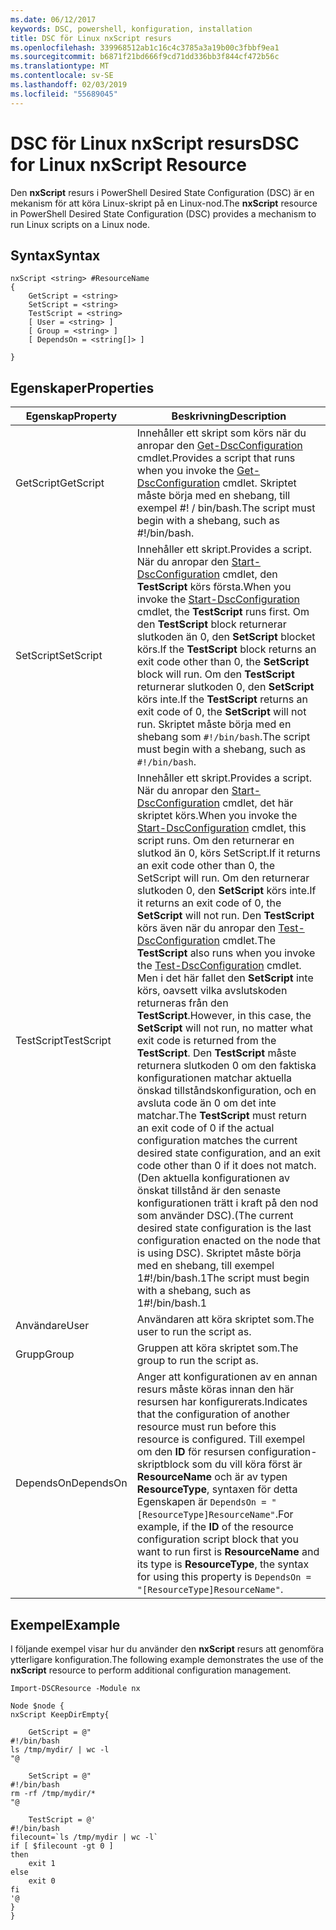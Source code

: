 ```yaml
---
ms.date: 06/12/2017
keywords: DSC, powershell, konfiguration, installation
title: DSC för Linux nxScript resurs
ms.openlocfilehash: 339968512ab1c16c4c3785a3a19b00c3fbbf9ea1
ms.sourcegitcommit: b6871f21bd666f9cd71dd336bb3f844cf472b56c
ms.translationtype: MT
ms.contentlocale: sv-SE
ms.lasthandoff: 02/03/2019
ms.locfileid: "55689045"
---
```

# <a name="dsc-for-linux-nxscript-resource"></a><span data-ttu-id="eb922-103">DSC för Linux nxScript resurs</span><span class="sxs-lookup"><span data-stu-id="eb922-103">DSC for Linux nxScript Resource</span></span>

<span data-ttu-id="eb922-104">Den **nxScript** resurs i PowerShell Desired State Configuration (DSC) är en mekanism för att köra Linux-skript på en Linux-nod.</span><span class="sxs-lookup"><span data-stu-id="eb922-104">The **nxScript** resource in PowerShell Desired State Configuration (DSC) provides a mechanism to run Linux scripts on a Linux node.</span></span>

## <a name="syntax"></a><span data-ttu-id="eb922-105">Syntax</span><span class="sxs-lookup"><span data-stu-id="eb922-105">Syntax</span></span>

```
nxScript <string> #ResourceName
{
    GetScript = <string>
    SetScript = <string>
    TestScript = <string>
    [ User = <string> ]
    [ Group = <string> ]
    [ DependsOn = <string[]> ]

}
```

## <a name="properties"></a><span data-ttu-id="eb922-106">Egenskaper</span><span class="sxs-lookup"><span data-stu-id="eb922-106">Properties</span></span>

|  <span data-ttu-id="eb922-107">Egenskap</span><span class="sxs-lookup"><span data-stu-id="eb922-107">Property</span></span> |  <span data-ttu-id="eb922-108">Beskrivning</span><span class="sxs-lookup"><span data-stu-id="eb922-108">Description</span></span> |
|---|---|
| <span data-ttu-id="eb922-109">GetScript</span><span class="sxs-lookup"><span data-stu-id="eb922-109">GetScript</span></span>| <span data-ttu-id="eb922-110">Innehåller ett skript som körs när du anropar den [Get-DscConfiguration](https://technet.microsoft.com/en-us/library/dn521625.aspx) cmdlet.</span><span class="sxs-lookup"><span data-stu-id="eb922-110">Provides a script that runs when you invoke the [Get-DscConfiguration](https://technet.microsoft.com/en-us/library/dn521625.aspx) cmdlet.</span></span> <span data-ttu-id="eb922-111">Skriptet måste börja med en shebang, till exempel #! / bin/bash.</span><span class="sxs-lookup"><span data-stu-id="eb922-111">The script must begin with a shebang, such as #!/bin/bash.</span></span>|
| <span data-ttu-id="eb922-112">SetScript</span><span class="sxs-lookup"><span data-stu-id="eb922-112">SetScript</span></span>| <span data-ttu-id="eb922-113">Innehåller ett skript.</span><span class="sxs-lookup"><span data-stu-id="eb922-113">Provides a script.</span></span> <span data-ttu-id="eb922-114">När du anropar den [Start-DscConfiguration](https://technet.microsoft.com/en-us/library/dn521623.aspx) cmdlet, den **TestScript** körs första.</span><span class="sxs-lookup"><span data-stu-id="eb922-114">When you invoke the [Start-DscConfiguration](https://technet.microsoft.com/en-us/library/dn521623.aspx) cmdlet, the **TestScript** runs first.</span></span> <span data-ttu-id="eb922-115">Om den **TestScript** block returnerar slutkoden än 0, den **SetScript** blocket körs.</span><span class="sxs-lookup"><span data-stu-id="eb922-115">If the **TestScript** block returns an exit code other than 0, the **SetScript** block will run.</span></span> <span data-ttu-id="eb922-116">Om den **TestScript** returnerar slutkoden 0, den **SetScript** körs inte.</span><span class="sxs-lookup"><span data-stu-id="eb922-116">If the **TestScript** returns an exit code of 0, the **SetScript** will not run.</span></span> <span data-ttu-id="eb922-117">Skriptet måste börja med en shebang som `#!/bin/bash`.</span><span class="sxs-lookup"><span data-stu-id="eb922-117">The script must begin with a shebang, such as `#!/bin/bash`.</span></span>|
| <span data-ttu-id="eb922-118">TestScript</span><span class="sxs-lookup"><span data-stu-id="eb922-118">TestScript</span></span>| <span data-ttu-id="eb922-119">Innehåller ett skript.</span><span class="sxs-lookup"><span data-stu-id="eb922-119">Provides a script.</span></span> <span data-ttu-id="eb922-120">När du anropar den [Start-DscConfiguration](https://technet.microsoft.com/en-us/library/dn521623.aspx) cmdlet, det här skriptet körs.</span><span class="sxs-lookup"><span data-stu-id="eb922-120">When you invoke the [Start-DscConfiguration](https://technet.microsoft.com/en-us/library/dn521623.aspx) cmdlet, this script runs.</span></span> <span data-ttu-id="eb922-121">Om den returnerar en slutkod än 0, körs SetScript.</span><span class="sxs-lookup"><span data-stu-id="eb922-121">If it returns an exit code other than 0, the SetScript will run.</span></span> <span data-ttu-id="eb922-122">Om den returnerar slutkoden 0, den **SetScript** körs inte.</span><span class="sxs-lookup"><span data-stu-id="eb922-122">If it returns an exit code of 0, the **SetScript** will not run.</span></span> <span data-ttu-id="eb922-123">Den **TestScript** körs även när du anropar den [Test-DscConfiguration](https://technet.microsoft.com/en-us/library/dn407382.aspx) cmdlet.</span><span class="sxs-lookup"><span data-stu-id="eb922-123">The **TestScript** also runs when you invoke the [Test-DscConfiguration](https://technet.microsoft.com/en-us/library/dn407382.aspx) cmdlet.</span></span> <span data-ttu-id="eb922-124">Men i det här fallet den **SetScript** inte körs, oavsett vilka avslutskoden returneras från den **TestScript**.</span><span class="sxs-lookup"><span data-stu-id="eb922-124">However, in this case, the **SetScript** will not run, no matter what exit code is returned from the **TestScript**.</span></span> <span data-ttu-id="eb922-125">Den **TestScript** måste returnera slutkoden 0 om den faktiska konfigurationen matchar aktuella önskad tillståndskonfiguration, och en avsluta code än 0 om det inte matchar.</span><span class="sxs-lookup"><span data-stu-id="eb922-125">The **TestScript** must return an exit code of 0 if the actual configuration matches the current desired state configuration, and an exit code other than 0 if it does not match.</span></span> <span data-ttu-id="eb922-126">(Den aktuella konfigurationen av önskat tillstånd är den senaste konfigurationen trätt i kraft på den nod som använder DSC).</span><span class="sxs-lookup"><span data-stu-id="eb922-126">(The current desired state configuration is the last configuration enacted on the node that is using DSC).</span></span> <span data-ttu-id="eb922-127">Skriptet måste börja med en shebang, till exempel 1#!/bin/bash.1</span><span class="sxs-lookup"><span data-stu-id="eb922-127">The script must begin with a shebang, such as 1#!/bin/bash.1</span></span>|
| <span data-ttu-id="eb922-128">Användare</span><span class="sxs-lookup"><span data-stu-id="eb922-128">User</span></span>| <span data-ttu-id="eb922-129">Användaren att köra skriptet som.</span><span class="sxs-lookup"><span data-stu-id="eb922-129">The user to run the script as.</span></span>|
| <span data-ttu-id="eb922-130">Grupp</span><span class="sxs-lookup"><span data-stu-id="eb922-130">Group</span></span>| <span data-ttu-id="eb922-131">Gruppen att köra skriptet som.</span><span class="sxs-lookup"><span data-stu-id="eb922-131">The group to run the script as.</span></span>|
| <span data-ttu-id="eb922-132">DependsOn</span><span class="sxs-lookup"><span data-stu-id="eb922-132">DependsOn</span></span> | <span data-ttu-id="eb922-133">Anger att konfigurationen av en annan resurs måste köras innan den här resursen har konfigurerats.</span><span class="sxs-lookup"><span data-stu-id="eb922-133">Indicates that the configuration of another resource must run before this resource is configured.</span></span> <span data-ttu-id="eb922-134">Till exempel om den **ID** för resursen configuration-skriptblock som du vill köra först är **ResourceName** och är av typen **ResourceType**, syntaxen för detta Egenskapen är `DependsOn = "[ResourceType]ResourceName"`.</span><span class="sxs-lookup"><span data-stu-id="eb922-134">For example, if the **ID** of the resource configuration script block that you want to run first is **ResourceName** and its type is **ResourceType**, the syntax for using this property is `DependsOn = "[ResourceType]ResourceName"`.</span></span>|

## <a name="example"></a><span data-ttu-id="eb922-135">Exempel</span><span class="sxs-lookup"><span data-stu-id="eb922-135">Example</span></span>

<span data-ttu-id="eb922-136">I följande exempel visar hur du använder den **nxScript** resurs att genomföra ytterligare konfiguration.</span><span class="sxs-lookup"><span data-stu-id="eb922-136">The following example demonstrates the use of the **nxScript** resource to perform additional configuration management.</span></span>

```
Import-DSCResource -Module nx

Node $node {
nxScript KeepDirEmpty{

    GetScript = @"
#!/bin/bash
ls /tmp/mydir/ | wc -l
"@

    SetScript = @"
#!/bin/bash
rm -rf /tmp/mydir/*
"@

    TestScript = @'
#!/bin/bash
filecount=`ls /tmp/mydir | wc -l`
if [ $filecount -gt 0 ]
then
    exit 1
else
    exit 0
fi
'@
}
}
```